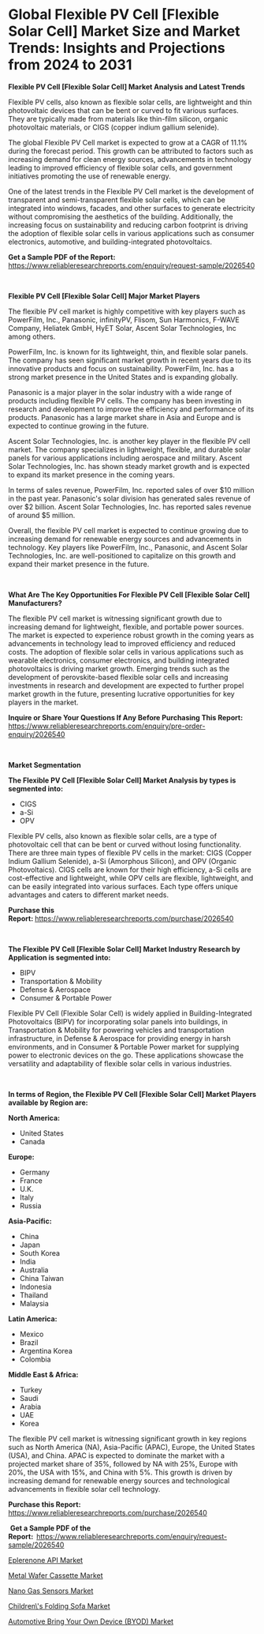 <p><h1>Global Flexible PV Cell [Flexible Solar Cell] Market Size and Market Trends: Insights and Projections from 2024 to 2031</h1></p><p><strong>Flexible PV Cell [Flexible Solar Cell] Market Analysis and Latest Trends</strong></p>
<p><p>Flexible PV cells, also known as flexible solar cells, are lightweight and thin photovoltaic devices that can be bent or curved to fit various surfaces. They are typically made from materials like thin-film silicon, organic photovoltaic materials, or CIGS (copper indium gallium selenide). </p><p>The global Flexible PV Cell market is expected to grow at a CAGR of 11.1% during the forecast period. This growth can be attributed to factors such as increasing demand for clean energy sources, advancements in technology leading to improved efficiency of flexible solar cells, and government initiatives promoting the use of renewable energy.</p><p>One of the latest trends in the Flexible PV Cell market is the development of transparent and semi-transparent flexible solar cells, which can be integrated into windows, facades, and other surfaces to generate electricity without compromising the aesthetics of the building. Additionally, the increasing focus on sustainability and reducing carbon footprint is driving the adoption of flexible solar cells in various applications such as consumer electronics, automotive, and building-integrated photovoltaics.</p></p>
<p><strong>Get a Sample PDF of the Report:&nbsp;</strong> <a href="https://www.reliableresearchreports.com/enquiry/request-sample/2026540">https://www.reliableresearchreports.com/enquiry/request-sample/2026540</a></p>
<p>&nbsp;</p>
<p><strong>Flexible PV Cell [Flexible Solar Cell] Major Market Players</strong></p>
<p><p>The flexible PV cell market is highly competitive with key players such as PowerFilm, Inc., Panasonic, infinityPV, Flisom, Sun Harmonics, F-WAVE Company, Heliatek GmbH, HyET Solar, Ascent Solar Technologies, Inc among others. </p><p>PowerFilm, Inc. is known for its lightweight, thin, and flexible solar panels. The company has seen significant market growth in recent years due to its innovative products and focus on sustainability. PowerFilm, Inc. has a strong market presence in the United States and is expanding globally.</p><p>Panasonic is a major player in the solar industry with a wide range of products including flexible PV cells. The company has been investing in research and development to improve the efficiency and performance of its products. Panasonic has a large market share in Asia and Europe and is expected to continue growing in the future.</p><p>Ascent Solar Technologies, Inc. is another key player in the flexible PV cell market. The company specializes in lightweight, flexible, and durable solar panels for various applications including aerospace and military. Ascent Solar Technologies, Inc. has shown steady market growth and is expected to expand its market presence in the coming years.</p><p>In terms of sales revenue, PowerFilm, Inc. reported sales of over $10 million in the past year. Panasonic's solar division has generated sales revenue of over $2 billion. Ascent Solar Technologies, Inc. has reported sales revenue of around $5 million.</p><p>Overall, the flexible PV cell market is expected to continue growing due to increasing demand for renewable energy sources and advancements in technology. Key players like PowerFilm, Inc., Panasonic, and Ascent Solar Technologies, Inc. are well-positioned to capitalize on this growth and expand their market presence in the future.</p></p>
<p>&nbsp;</p>
<p><strong>What Are The Key Opportunities For Flexible PV Cell [Flexible Solar Cell] Manufacturers?</strong></p>
<p><p>The flexible PV cell market is witnessing significant growth due to increasing demand for lightweight, flexible, and portable power sources. The market is expected to experience robust growth in the coming years as advancements in technology lead to improved efficiency and reduced costs. The adoption of flexible solar cells in various applications such as wearable electronics, consumer electronics, and building integrated photovoltaics is driving market growth. Emerging trends such as the development of perovskite-based flexible solar cells and increasing investments in research and development are expected to further propel market growth in the future, presenting lucrative opportunities for key players in the market.</p></p>
<p><strong>Inquire or Share Your Questions If Any Before Purchasing This Report:</strong> <a href="https://www.reliableresearchreports.com/enquiry/pre-order-enquiry/2026540">https://www.reliableresearchreports.com/enquiry/pre-order-enquiry/2026540</a></p>
<p>&nbsp;</p>
<p><strong>Market Segmentation</strong></p>
<p><strong>The Flexible PV Cell [Flexible Solar Cell] Market Analysis by types is segmented into:</strong></p>
<p><ul><li>CIGS</li><li>a-Si</li><li>OPV</li></ul></p>
<p><p>Flexible PV cells, also known as flexible solar cells, are a type of photovoltaic cell that can be bent or curved without losing functionality. There are three main types of flexible PV cells in the market: CIGS (Copper Indium Gallium Selenide), a-Si (Amorphous Silicon), and OPV (Organic Photovoltaics). CIGS cells are known for their high efficiency, a-Si cells are cost-effective and lightweight, while OPV cells are flexible, lightweight, and can be easily integrated into various surfaces. Each type offers unique advantages and caters to different market needs.</p></p>
<p><strong>Purchase this Report:&nbsp;</strong><a href="https://www.reliableresearchreports.com/purchase/2026540">https://www.reliableresearchreports.com/purchase/2026540</a></p>
<p>&nbsp;</p>
<p><strong>The Flexible PV Cell [Flexible Solar Cell] Market Industry Research by Application is segmented into:</strong></p>
<p><ul><li>BIPV</li><li>Transportation & Mobility</li><li>Defense & Aerospace</li><li>Consumer & Portable Power</li></ul></p>
<p><p>Flexible PV Cell (Flexible Solar Cell) is widely applied in Building-Integrated Photovoltaics (BIPV) for incorporating solar panels into buildings, in Transportation & Mobility for powering vehicles and transportation infrastructure, in Defense & Aerospace for providing energy in harsh environments, and in Consumer & Portable Power market for supplying power to electronic devices on the go. These applications showcase the versatility and adaptability of flexible solar cells in various industries.</p></p>
<p>&nbsp;</p>
<p><strong>In terms of Region, the Flexible PV Cell [Flexible Solar Cell] Market Players available by Region are:</strong></p>
<p>
    <p> <strong> North America: </strong>
        <ul>
            <li>United States</li>
            <li>Canada</li>
        </ul>
        </p> 
    <p> <strong> Europe: </strong>
        <ul>
            <li>Germany</li>
            <li>France</li>
            <li>U.K.</li>
            <li>Italy</li>
            <li>Russia</li>
        </ul>
        </p> 
    <p> <strong> Asia-Pacific: </strong>
        <ul>
            <li>China</li>
            <li>Japan</li>
            <li>South Korea</li>
            <li>India</li>
            <li>Australia</li>
            <li>China Taiwan</li>
            <li>Indonesia</li>
            <li>Thailand</li>
            <li>Malaysia</li>
        </ul>
        </p> 
    <p> <strong> Latin America: </strong>
        <ul>
            <li>Mexico</li>
            <li>Brazil</li>
            <li>Argentina Korea</li>
            <li>Colombia</li>
        </ul>
        </p> 
    <p> <strong> Middle East & Africa: </strong>
        <ul>
            <li>Turkey</li>
            <li>Saudi</li>
            <li>Arabia</li>
            <li>UAE</li>
            <li>Korea</li>
        </ul>
    </p>
    </p>
<p><p>The flexible PV cell market is witnessing significant growth in key regions such as North America (NA), Asia-Pacific (APAC), Europe, the United States (USA), and China. APAC is expected to dominate the market with a projected market share of 35%, followed by NA with 25%, Europe with 20%, the USA with 15%, and China with 5%. This growth is driven by increasing demand for renewable energy sources and technological advancements in flexible solar cell technology.</p></p>
<p><strong>Purchase this Report: </strong><a href="https://www.reliableresearchreports.com/purchase/2026540">https://www.reliableresearchreports.com/purchase/2026540</a></p>
<p>&nbsp;<strong>Get a Sample PDF of the Report:&nbsp;&nbsp;</strong><a href="https://www.reliableresearchreports.com/enquiry/request-sample/2026540">https://www.reliableresearchreports.com/enquiry/request-sample/2026540</a></p>
<p><strong></strong></p>
<p><p><a href="https://bubble-tree-ea4.notion.site/Eplerenone-API-Market-Size-Growth-and-Forecast-from-2024-2031-6dd50d28931c4557915c528ff3c4b5d8">Eplerenone API Market</a></p><p><a href="https://thundering-castanet-c65.notion.site/Metal-Wafer-Cassette-Market-Research-Report-Unlocks-Analysis-on-the-Market-Financial-Status-Market--4a053591b752414ea8a7b2a62f449011">Metal Wafer Cassette Market</a></p><p><a href="https://view.publitas.com/reportprime-1/nano-gas-sensors-market-size-2024-2031-global-industrial-analysis-key-geographical-regions-market-share-top-key-players-product-types-and-forecast-research-report/">Nano Gas Sensors Market</a></p><p><a href="https://thundering-castanet-c65.notion.site/Children-s-Folding-Sofa-Market-Research-Report-Provides-Critical-Insights-that-can-help-Shape-Busin-7767a7e5bccc42b38c4e7a12bdd92b60">Children\'s Folding Sofa Market</a></p><p><a href="https://view.publitas.com/reportprime-1/automotive-bring-your-own-device-byod-market-size-and-examines-its-market-scope-with-a-primary-focus-on-growth-opportunities-and-forecasted-trends-spanning-from-2024-to-2031/">Automotive Bring Your Own Device (BYOD) Market</a></p></p>